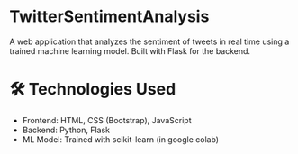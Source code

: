 # TwitterSentimentAnalysis

A web application that analyzes the sentiment of tweets in real time using a trained machine learning model. Built with Flask for the backend.

# 🛠️ Technologies Used
- Frontend: HTML, CSS (Bootstrap), JavaScript  
- Backend: Python, Flask  
- ML Model: Trained with scikit-learn (in google colab)
